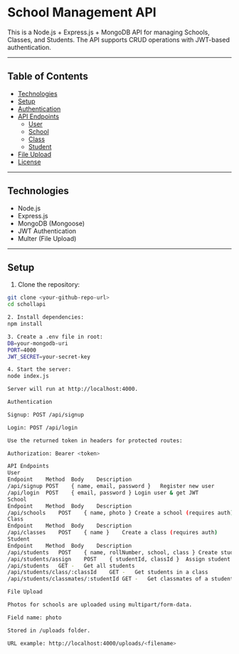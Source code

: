 # School Management API

This is a Node.js + Express.js + MongoDB API for managing Schools, Classes, and Students. The API supports CRUD operations with JWT-based authentication.

---

## Table of Contents

- [Technologies](#technologies)  
- [Setup](#setup)  
- [Authentication](#authentication)  
- [API Endpoints](#api-endpoints)  
  - [User](#user)  
  - [School](#school)  
  - [Class](#class)  
  - [Student](#student)  
- [File Upload](#file-upload)  
- [License](#license)  

---

## Technologies

- Node.js  
- Express.js  
- MongoDB (Mongoose)  
- JWT Authentication  
- Multer (File Upload)

---

## Setup

1. Clone the repository:  
```bash
git clone <your-github-repo-url>
cd schollapi

2. Install dependencies:
npm install

3. Create a .env file in root:
DB=your-mongodb-uri
PORT=4000
JWT_SECRET=your-secret-key

4. Start the server:
node index.js

Server will run at http://localhost:4000.

Authentication

Signup: POST /api/signup

Login: POST /api/login

Use the returned token in headers for protected routes:

Authorization: Bearer <token>

API Endpoints
User
Endpoint	Method	Body	Description
/api/signup	POST	{ name, email, password }	Register new user
/api/login	POST	{ email, password }	Login user & get JWT
School
Endpoint	Method	Body	Description
/api/schools	POST	{ name, photo }	Create a school (requires auth)
Class
Endpoint	Method	Body	Description
/api/classes	POST	{ name }	Create a class (requires auth)
Student
Endpoint	Method	Body	Description
/api/students	POST	{ name, rollNumber, school, class }	Create student (requires auth)
/api/students/assign	POST	{ studentId, classId }	Assign student to a class
/api/students	GET	-	Get all students
/api/students/class/:classId	GET	-	Get students in a class
/api/students/classmates/:studentId	GET	-	Get classmates of a student

File Upload

Photos for schools are uploaded using multipart/form-data.

Field name: photo

Stored in /uploads folder.

URL example: http://localhost:4000/uploads/<filename>